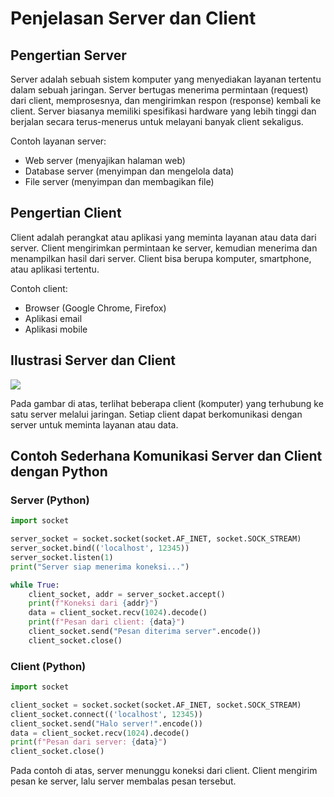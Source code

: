 # Penjelasan Server dan Client

## Pengertian Server

Server adalah sebuah sistem komputer yang menyediakan layanan tertentu dalam sebuah jaringan. Server bertugas menerima permintaan (request) dari client, memprosesnya, dan mengirimkan respon (response) kembali ke client. Server biasanya memiliki spesifikasi hardware yang lebih tinggi dan berjalan secara terus-menerus untuk melayani banyak client sekaligus.

Contoh layanan server:
- Web server (menyajikan halaman web)
- Database server (menyimpan dan mengelola data)
- File server (menyimpan dan membagikan file)

## Pengertian Client

Client adalah perangkat atau aplikasi yang meminta layanan atau data dari server. Client mengirimkan permintaan ke server, kemudian menerima dan menampilkan hasil dari server. Client bisa berupa komputer, smartphone, atau aplikasi tertentu.

Contoh client:
- Browser (Google Chrome, Firefox)
- Aplikasi email
- Aplikasi mobile

## Ilustrasi Server dan Client

<img src ="https://www.lawangtechno.com/wp-content/uploads/2023/04/Pengertian-Client-Server.jpg">

Pada gambar di atas, terlihat beberapa client (komputer) yang terhubung ke satu server melalui jaringan. Setiap client dapat berkomunikasi dengan server untuk meminta layanan atau data.

## Contoh Sederhana Komunikasi Server dan Client dengan Python

### Server (Python)

```python
import socket

server_socket = socket.socket(socket.AF_INET, socket.SOCK_STREAM)
server_socket.bind(('localhost', 12345))
server_socket.listen(1)
print("Server siap menerima koneksi...")

while True:
    client_socket, addr = server_socket.accept()
    print(f"Koneksi dari {addr}")
    data = client_socket.recv(1024).decode()
    print(f"Pesan dari client: {data}")
    client_socket.send("Pesan diterima server".encode())
    client_socket.close()
```

### Client (Python)

```python
import socket

client_socket = socket.socket(socket.AF_INET, socket.SOCK_STREAM)
client_socket.connect(('localhost', 12345))
client_socket.send("Halo server!".encode())
data = client_socket.recv(1024).decode()
print(f"Pesan dari server: {data}")
client_socket.close()
```

Pada contoh di atas, server menunggu koneksi dari client. Client mengirim pesan ke server, lalu server membalas pesan tersebut.


